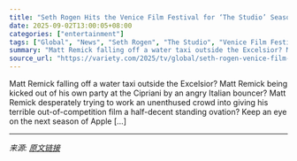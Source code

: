 ```yaml
---
title: "Seth Rogen Hits the Venice Film Festival for ‘The Studio’ Season 2 Research"
date: 2025-09-02T13:00:05+08:00
categories: ["entertainment"]
tags: ["Global", "News", "Seth Rogen", "The Studio", "Venice Film Festival"]
summary: "Matt Remick falling off a water taxi outside the Excelsior? Matt Remick being kicked out of his own party at the Cipriani by an angry Italian bouncer? Matt Remick desperately trying to work an unenthu"
source_url: "https://variety.com/2025/tv/global/seth-rogen-venice-film-festival-studio-reseach-1236504431/"
---
```


Matt Remick falling off a water taxi outside the Excelsior? Matt Remick being kicked out of his own party at the Cipriani by an angry Italian bouncer? Matt Remick desperately trying to work an unenthused crowd into giving his terrible out-of-competition film a half-decent standing ovation? Keep an eye on the next season of Apple [&#8230;]

---

*来源: [原文链接](https://variety.com/2025/tv/global/seth-rogen-venice-film-festival-studio-reseach-1236504431/)*
